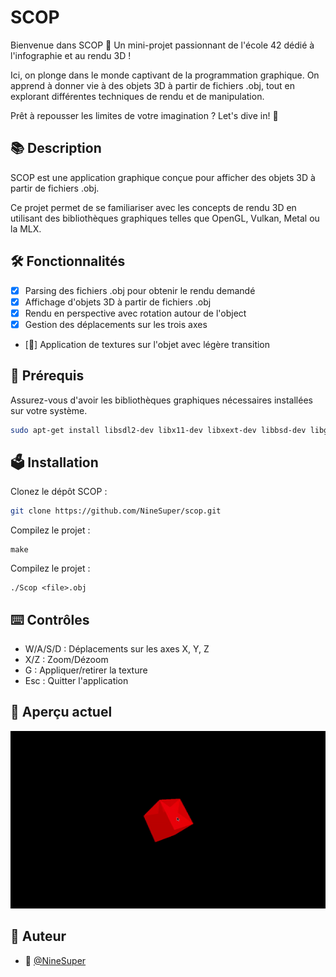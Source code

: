 # SCOP


Bienvenue dans SCOP 👾 Un mini-projet passionnant de l'école 42 dédié à l'infographie et au rendu 3D ! 

Ici, on plonge dans le monde captivant de la programmation graphique. On apprend à donner vie à des objets 3D à partir de fichiers .obj, tout en explorant différentes techniques de rendu et de manipulation. 

Prêt à repousser les limites de votre imagination ? Let's dive in! 🚀

## 📚 Description

SCOP est une application graphique conçue pour afficher des objets 3D à partir de fichiers .obj. 

Ce projet permet de se familiariser avec les concepts de rendu 3D en utilisant des bibliothèques graphiques telles que OpenGL, Vulkan, Metal ou la MLX.

## 🛠️ Fonctionnalités

- [x] Parsing des fichiers .obj pour obtenir le rendu demandé
- [x] Affichage d'objets 3D à partir de fichiers .obj
- [x] Rendu en perspective avec rotation autour de l'object
- [x] Gestion des déplacements sur les trois axes
- [🚧] Application de textures sur l'objet avec légère transition

## 🔧 Prérequis

Assurez-vous d'avoir les bibliothèques graphiques nécessaires installées sur votre système.

```bash
sudo apt-get install libsdl2-dev libx11-dev libxext-dev libbsd-dev libgl1-mesa-dev mesa-common-dev freeglut3-dev
```

## 🗳️ Installation

Clonez le dépôt SCOP :
```bash
git clone https://github.com/NineSuper/scop.git
```

Compilez le projet :
```
make
```

Compilez le projet :
```
./Scop <file>.obj
```

## ⌨️ Contrôles
- W/A/S/D : Déplacements sur les axes X, Y, Z
- X/Z : Zoom/Dézoom
- G : Appliquer/retirer la texture
- Esc : Quitter l'application

## 👀 Aperçu actuel

![cube](./gif/Cube.gif)

## 📝 Auteur

- 🎫 [@NineSuper](https://www.github.com/NineSuper)